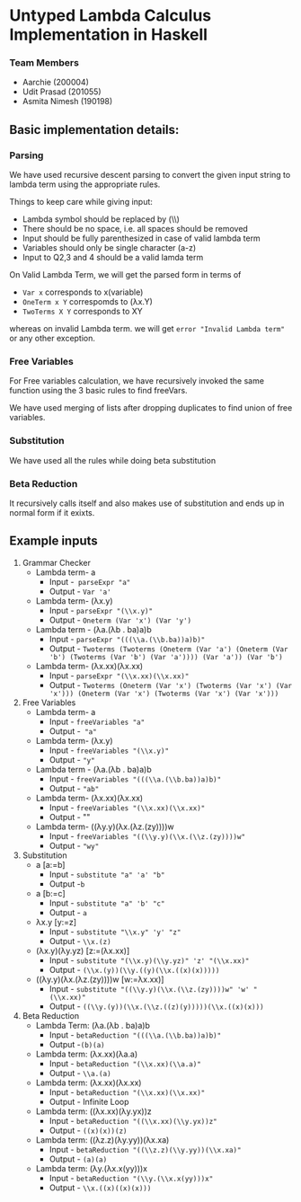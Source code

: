 # Untyped Lambda Calculus Implementation in Haskell

### Team Members 
+ Aarchie (200004)
+ Udit Prasad (201055) 
+ Asmita Nimesh (190198)
## Basic implementation details:
### Parsing
We have used recursive descent parsing to convert the given input string to lambda term using the appropriate rules.

Things to keep care while giving input:
+ Lambda symbol should be replaced by (\\\\)
+ There should be no space, i.e. all spaces should be removed 
+ Input should be fully parenthesized in case of valid lambda term
+ Variables should only be single character (a-z)
+ Input to Q2,3 and 4 should be a valid lamda term

On Valid Lambda Term, we will get the parsed form in terms of
+ `Var x` corresponds to x(variable)
+ `OneTerm x Y` correspomds to (λx.Y)
+ `TwoTerms X Y` corresponds to XY  

whereas on 
invalid Lambda term. we will get  `error "Invalid Lambda term"` or any other exception.
### Free Variables
For Free variables calculation, we have recursively invoked the same function using the 3 basic rules to find freeVars.

We have used merging of lists after dropping duplicates to find union of free variables.

### Substitution

We have used all the rules while doing beta substitution

### Beta Reduction

It recursively calls itself and also makes use of substitution and ends up in normal form if it exixts. 

## Example inputs
1. Grammar Checker
   + Lambda term- a
        + Input -` parseExpr "a"`
        + Output - `Var 'a'`
   + Lambda term- (λx.y)
        + Input - `parseExpr "(\\x.y)"`
        + Output - `Oneterm (Var 'x') (Var 'y')`
   + Lambda term - (λa.(λb . ba)a)b
        + Input - `parseExpr "(((\\a.(\\b.ba))a)b)" `
        + Output -  `Twoterms (Twoterms (Oneterm (Var 'a') (Oneterm (Var 'b') (Twoterms (Var 'b') (Var 'a')))) (Var 'a')) (Var 'b')`
   + Lambda term- (λx.xx)(λx.xx)
        + Input - `parseExpr "(\\x.xx)(\\x.xx)"`
        + Output - `Twoterms (Oneterm (Var 'x') (Twoterms (Var 'x') (Var 'x'))) (Oneterm (Var 'x') (Twoterms (Var 'x') (Var 'x')))`
2. Free Variables
   + Lambda term- a
        + Input - `freeVariables "a"`
        + Output -` "a"`
   + Lambda term- (λx.y)
        + Input - `freeVariables "(\\x.y)"`
        + Output - `"y"`
   + Lambda term - (λa.(λb . ba)a)b
        + Input - `freeVariables "(((\\a.(\\b.ba))a)b)"` 
        + Output -  `"ab"`
   + Lambda term- (λx.xx)(λx.xx)
        + Input - `freeVariables "(\\x.xx)(\\x.xx)"`
        + Output - ""
   + Lambda term- ((λy.y)(λx.(λz.(zy))))w
        + Input - `freeVariables "((\\y.y)(\\x.(\\z.(zy))))w"`
        + Output - `"wy"`
3. Substitution
   + a [a:=b]
        + Input - `substitute "a" 'a' "b" `
        + Output -`b`
   + a [b:=c]
        + Input - `substitute "a" 'b' "c"`
        + Output - `a`
   + λx.y [y:=z]
        + Input - `substitute "\\x.y" 'y' "z" `
        + Output - `\\x.(z)`
   + (λx.y)(λy.yz) [z:=(λx.xx)]
        + Input - `substitute "(\\x.y)(\\y.yz)" 'z' "(\\x.xx)"`
        + Output - `(\\x.(y))(\\y.((y)(\\x.((x)(x)))))`
   + ((λy.y)(λx.(λz.(zy))))w [w:=λx.xx)] 
        + Input - `substitute "((\\y.y)(\\x.(\\z.(zy))))w" 'w' "(\\x.xx)" `
        + Output - `((\\y.(y))(\\x.(\\z.((z)(y)))))(\\x.((x)(x)))`
4. Beta Reduction
   + Lambda Term: (λa.(λb . ba)a)b
        + Input - `betaReduction "(((\\a.(\\b.ba))a)b)"` 
        + Output -`(b)(a)`
   + Lambda term: (λx.xx)(λa.a)
        + Input - `betaReduction "(\\x.xx)(\\a.a)"`
        + Output - `\\a.(a)`
   + Lambda term: (λx.xx)(λx.xx)
        + Input - `betaReduction "(\\x.xx)(\\x.xx)"` 
        + Output - Infinite Loop
   + Lambda term: ((λx.xx)(λy.yx))z
        + Input - `betaReduction "((\\x.xx)(\\y.yx))z"`
        + Output - `((x)(x))(z)`
   + Lambda term: ((λz.z)(λy.yy))(λx.xa)
        + Input - `betaReduction "((\\z.z)(\\y.yy))(\\x.xa)"` 
        + Output - `(a)(a)`
   + Lambda term: (λy.(λx.x(yy)))x
        + Input - `betaReduction "(\\y.(\\x.x(yy)))x"`
        + Output - `\\x.((x)((x)(x)))`
